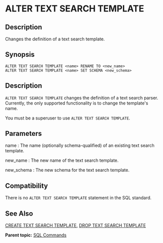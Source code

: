 # ALTER TEXT SEARCH TEMPLATE 

## Description 

Changes the definition of a text search template.

## Synopsis 

``` {#sql_command_synopsis}
ALTER TEXT SEARCH TEMPLATE <name> RENAME TO <new_name>
ALTER TEXT SEARCH TEMPLATE <name> SET SCHEMA <new_schema>
```

## Description 

`ALTER TEXT SEARCH TEMPLATE` changes the definition of a text search parser. Currently, the only supported functionality is to change the template's name.

You must be a superuser to use `ALTER TEXT SEARCH TEMPLATE`.

## Parameters 

name
:   The name \(optionally schema-qualified\) of an existing text search template.

new\_name
:   The new name of the text search template.

new\_schema
:   The new schema for the text search template.

## Compatibility 

There is no `ALTER TEXT SEARCH TEMPLATE` statement in the SQL standard.

## See Also 

[CREATE TEXT SEARCH TEMPLATE](CREATE_TEXT_SEARCH_TEMPLATE.html), [DROP TEXT SEARCH TEMPLATE](DROP_TEXT_SEARCH_TEMPLATE.html)

**Parent topic:** [SQL Commands](../sql_commands/sql_ref.html)

